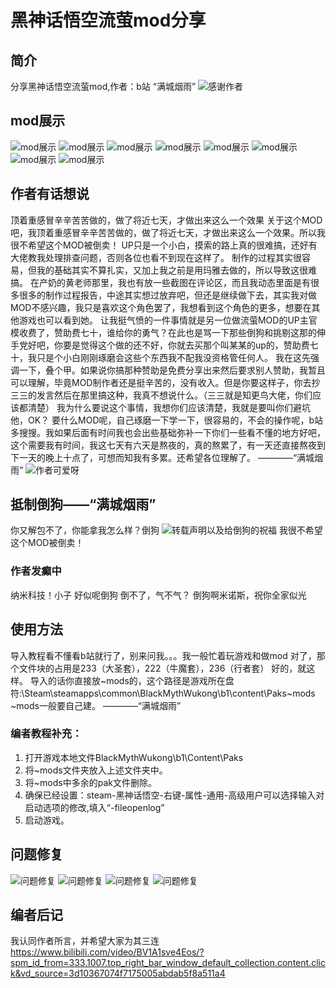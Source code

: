 
# 黑神话悟空流萤mod分享

## 简介
分享黑神话悟空流萤mod,作者：b站 “满城烟雨”
![感谢作者](作者的念念碎/作者的声明原文/Img_Login_GsLogo.png)

## mod展示
![mod展示](作者的念念碎/mod展示图/展示图1（鹅鹅鹅打蜡的既视感别介意）.png)
![mod展示](作者的念念碎/mod展示图/展示图2.png)
![mod展示](作者的念念碎/mod展示图/展示图3.png)
![mod展示](作者的念念碎/mod展示图/展示图4.png)
![mod展示](作者的念念碎/mod展示图/展示图5.png)
![mod展示](作者的念念碎/mod展示图/展示图6.png)
![mod展示](作者的念念碎/mod展示图/展示图7.png)
![mod展示](作者的念念碎/mod展示图/展示图8.png)

## 作者有话想说
顶着重感冒辛辛苦苦做的，做了将近七天，才做出来这么一个效果
关于这个MOD吧，我顶着重感冒辛辛苦苦做的，做了将近七天，才做出来这么一个效果。所以我很不希望这个MOD被倒卖！
UP只是一个小白，摸索的路上真的很难搞，还好有大佬教我处理排查问题，否则各位也看不到现在这样了。
制作的过程其实很容易，但我的基础其实不算扎实，又加上我之前是用玛雅去做的，所以导致这很难搞。
在产奶的黄老师那里，我也有放一些截图在评论区，而且我动态里面是有很多很多的制作过程报告，中途其实想过放弃吧，但还是继续做下去，其实我对做MOD不感兴趣，我只是喜欢这个角色罢了，我想看到这个角色的更多，想要在其他游戏也可以看到她。
让我挺气愤的一件事情就是另一位做流萤MOD的UP主官模收费了，赞助费七十，谁给你的勇气？在此也是骂一下那些倒狗和挑剔这那的伸手党好吧，你要是觉得这个做的还不好，你就去买那个叫某某的up的，赞助费七十，我只是个小白刚刚琢磨会这些个东西我不配我没资格管任何人。
我在这先强调一下，叠个甲。如果说你搞那种赞助是免费分享出来然后要求别人赞助，我暂且可以理解，毕竟MOD制作者还是挺辛苦的，没有收入。但是你要这样子，你去抄三三的发言然后在那里搞这种，我真不想说什么。（三三就是知更鸟大佬，你们应该都清楚）
我为什么要说这个事情，我想你们应该清楚，我就是要叫你们避坑他，OK？
要什么MOD呢，自己琢磨一下学一下，很容易的，不会的操作呢，b站多搜搜。我如果后面有时间我也会出些基础弥补一下你们一些看不懂的地方好吧，这个需要我有时间，我这七天有六天是熬夜的，真的熬累了，有一天还直接熬夜到下一天的晚上十点了，可想而知我有多累。还希望各位理解了。
 ————“满城烟雨”
![作者可爱呀](作者的念念碎/作者的声明原文/转载声明以及给倒狗的祝福.png)

## 抵制倒狗——“满城烟雨”
你又解包不了，你能拿我怎么样？倒狗
![转载声明以及给倒狗的祝福](作者的念念碎/作者的声明原文/转载声明以及给倒狗的祝福.png)
我很不希望这个MOD被倒卖！

### 作者发癫中
纳米科技！小子
好似呢倒狗
倒不了，气不气？
倒狗啊米诺斯，祝你全家似光

## 使用方法
导入教程看不懂看b站就行了，别来问我。。。我一般忙着玩游戏和做mod
对了，那个文件块的占用是233（大圣套），222（牛魔套），236（行者套）
好的，就这样。
导入的话你直接放~mods的，这个路径是游戏所在盘符:\Steam\steamapps\common\BlackMythWukong\b1\content\Paks\~mods
~mods一般要自己建。
————“满城烟雨”

### 编者教程补充：
1.  打开游戏本地文件BlackMythWukong\b1\Content\Paks
2.  将~mods文件夹放入上述文件夹中。
3.  将~mods中多余的pak文件删除。
4.  确保已经设置：steam-黑神话悟空-右键-属性-通用-高级用户可以选择输入对启动选项的修改,填入“-fileopenlog”
5.  启动游戏。

## 问题修复
![问题修复](作者的念念碎/制作过程以及一些问题（已修复）/问题(1).png)
![问题修复](作者的念念碎/制作过程以及一些问题（已修复）/问题(2).png)
![问题修复](作者的念念碎/制作过程以及一些问题（已修复）/问题(3).png)
![问题修复](作者的念念碎/制作过程以及一些问题（已修复）/问题(4).jpeg)

## 编者后记
我认同作者所言，并希望大家为其三连
https://www.bilibili.com/video/BV1A1sve4Eos/?spm_id_from=333.1007.top_right_bar_window_default_collection.content.click&vd_source=3d10367074f7175005abdab5f8a511a4